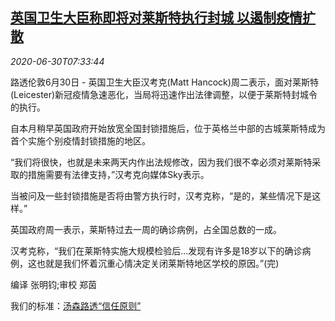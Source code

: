 <!--1593505397000-->
[英国卫生大臣称即将对莱斯特执行封城 以遏制疫情扩散](https://cn.reuters.com/article/britainlockdown-0630-tues-idCNKBS2410VF)
------

<div><i>2020-06-30T07:33:44</i></div><div class="StandardArticleBody_body"><p>路透伦敦6月30日 - 英国卫生大臣汉考克(Matt Hancock)周二表示，面对莱斯特(Leicester)新冠疫情急速恶化，当局将迅速作出法律调整，以便于莱斯特封城令的执行。 </p><p>自本月稍早英国政府开始放宽全国封锁措施后，位于英格兰中部的古城莱斯特成为首个实施个别疫情封锁措施的地区。 </p><p>“我们将很快，也就是未来两天内作出法规修改，因为我们很不幸必须对莱斯特采取的措施需要有法律支持，”汉考克向媒体Sky表示。 </p><p>当被问及一些封锁措施是否将由警方执行时，汉考克称，“是的，某些情况下是这样。” </p><p>英国政府周一表示，莱斯特过去一周的确诊病例，占全国总数的一成。 </p><p>汉考克称，“我们在莱斯特实施大规模检验后...发现有许多是18岁以下的确诊病例，这也就是我们怀着沉重心情决定关闭莱斯特地区学校的原因。”(完) </p><div class="Attribution_container"><div class="Attribution_attribution"><p class="Attribution_content">编译 张明钧;审校 郑茵 </p></div></div><div class="StandardArticleBody_trustBadgeContainer"><span class="StandardArticleBody_trustBadgeTitle">我们的标准：</span><span class="trustBadgeUrl"><a href="https://www.thomsonreuters.cn/content/dam/openweb/documents/pdf/china/brochures/about-us-1.pdf">汤森路透“信任原则”</a></span></div></div>
